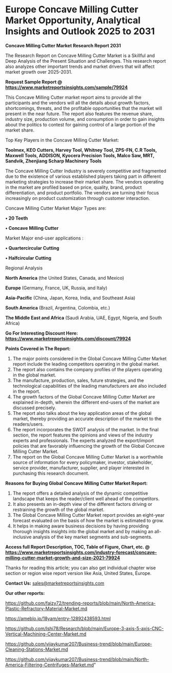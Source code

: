 # Europe Concave Milling Cutter Market Opportunity, Analytical Insights and Outlook 2025 to 2031

<strong>Concave Milling Cutter Market Research Report 2031</strong>

The Research Report on Concave Milling Cutter Market is a Skillful and Deep Analysis of the Present Situation and Challenges. This research report also analyzes other important trends and market drivers that will affect market growth over 2025-2031.

<strong>Request Sample Report @ <a href=https://www.marketreportsinsights.com/sample/79924>https://www.marketreportsinsights.com/sample/79924</a></strong>

This Concave Milling Cutter market report aims to provide all the participants and the vendors will all the details about growth factors, shortcomings, threats, and the profitable opportunities that the market will present in the near future. The report also features the revenue share, industry size, production volume, and consumption in order to gain insights about the politics to contest for gaining control of a large portion of the market share.

Top Key Players in the Concave Milling Cutter Market:

<strong>Toolmex, KEO Cutters, Harvey Tool, Whitney Tool, ZPS-FN, C.R Tools, Maxwell Tools, ADDISON, Kyocera Precision Tools, Malco Saw, MRT, Sandvik, Zhenjiang Scharp Machinery Tools</strong>

The Concave Milling Cutter Industry is severely competitive and fragmented due to the existence of various established players taking part in different marketing strategies to increase their market share. The vendors operating in the market are profiled based on price, quality, brand, product differentiation, and product portfolio. The vendors are turning their focus increasingly on product customization through customer interaction.

Concave Milling Cutter Market Major Types are:

<strong>• 20 Teeth

• Concave Milling Cutter</strong>

Market Major end-user applications :

<strong>• Quartercircular Cutting

• Halfcircular Cutting</strong>

Regional Analysis

</u><strong><b>North America</b></strong> (the United States, Canada, and Mexico)

<strong><b>Europe </b></strong>(Germany, France, UK, Russia, and Italy)

<strong><b>Asia-Pacific</b></strong> (China, Japan, Korea, India, and Southeast Asia)

<strong><b>South America</b></strong> (Brazil, Argentina, Colombia, etc.)

<strong><b>The Middle East and Africa</b></strong> (Saudi Arabia, UAE, Egypt, Nigeria, and South Africa)

<strong>Go For Interesting Discount Here: <a href=https://www.marketreportsinsights.com/discount/79924>https://www.marketreportsinsights.com/discount/79924</a></strong>

<strong>Points Covered in The Report:</strong>
<ol>
  <li>The major points considered in the Global Concave Milling Cutter Market report include the leading competitors operating in the global market.</li>
  <li>The report also contains the company profiles of the players operating in the global market.</li>
  <li>The manufacture, production, sales, future strategies, and the technological capabilities of the leading manufacturers are also included in the report.</li>
  <li>The growth factors of the Global Concave Milling Cutter Market are explained in-depth, wherein the different end-users of the market are discussed precisely.</li>
  <li>The report also talks about the key application areas of the global market, thereby providing an accurate description of the market to the readers/users.</li>
  <li>The report incorporates the SWOT analysis of the market. In the final section, the report features the opinions and views of the industry experts and professionals. The experts analyzed the export/import policies that are favorably influencing the growth of the Global Concave Milling Cutter Market.</li>
  <li>The report on the Global Concave Milling Cutter Market is a worthwhile source of information for every policymaker, investor, stakeholder, service provider, manufacturer, supplier, and player interested in purchasing this research document.</li>
</ol>
<strong>Reasons for Buying Global Concave Milling Cutter Market Report:</strong>

<ol>
  <li>The report offers a detailed analysis of the dynamic competitive landscape that keeps the reader/client well ahead of the competitors.</li>
  <li>It also presents an in-depth view of the different factors driving or restraining the growth of the global market.</li>
  <li>The Global Concave Milling Cutter Market report provides an eight-year forecast evaluated on the basis of how the market is estimated to grow.</li>
  <li>It helps in making aware business decisions by having providing thorough insights insights into the global market and by making an all-inclusive analysis of the key market segments and sub-segments.</li>
</ol>
<strong>Access full Report Description, TOC, Table of Figure, Chart, etc. @ <a href=https://www.marketreportsinsights.com/industry-forecast/concave-milling-cutter-market-growth-and-size-2021-79924>https://www.marketreportsinsights.com/industry-forecast/concave-milling-cutter-market-growth-and-size-2021-79924</a></strong>


Thanks for reading this article; you can also get individual chapter wise section or region wise report version like Asia, United States, Europe.

<strong>Contact Us:</strong>
sales@marketreportsinsights.com

<strong>Our other reports:</strong>

<a href=https://github.com/faizy72/trending-reports/blob/main/North-America-Plastic-Refractory-Material-Market.md>https://github.com/faizy72/trending-reports/blob/main/North-America-Plastic-Refractory-Material-Market.md</a>

<a href=https://ameblo.jp/18yam/entry-12892438593.html>https://ameblo.jp/18yam/entry-12892438593.html</a>

<a href=https://github.com/Ishi78/Research/blob/main/Europe-3-axis-5-axis-CNC-Vertical-Machining-Center-Market.md>https://github.com/Ishi78/Research/blob/main/Europe-3-axis-5-axis-CNC-Vertical-Machining-Center-Market.md</a>

<a href=https://github.com/vijaykumar207/Business-trend/blob/main/Europe-Cleaning-Stations-Market.md>https://github.com/vijaykumar207/Business-trend/blob/main/Europe-Cleaning-Stations-Market.md</a>

<a href=https://github.com/vijaykumar207/Business-trend/blob/main/North-America-Filtering-Centrifuges-Market.md>https://github.com/vijaykumar207/Business-trend/blob/main/North-America-Filtering-Centrifuges-Market.md</a>"
